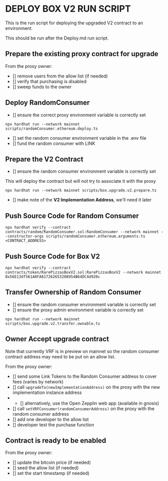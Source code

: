 # DEPLOY BOX V2 RUN SCRIPT

This is the run script for deploying the upgraded V2 contract to an environment.

This should be run after the Deploy.md run script.

## Prepare the existing proxy contract for upgrade

From the proxy owner:

- [] remove users from the allow list (if needed)
- [] verify that purchasing is disabled
- [] sweep funds to the owner

## Deploy RandomConsumer

- [] ensure the correct proxy environment variable is correctly set

`npx hardhat run --network mainnet scripts/randomConsumer.ethereum.deploy.ts`

- [] set the random consumer environment variable in the .env file
- [] fund the random consumer with LINK

## Prepare the V2 Contract

- [] ensure the random consumer environment variable is correctly set

This will deploy the contract but will not try to associate it with the proxy

`npx hardhat run --network mainnet scripts/box.upgrade.v2.prepare.ts`

- [] make note of the **V2 Implementation Address**, we'll need it later

## Push Source Code for Random Consumer

`npx hardhat verify --contract contracts/random/RandomConsumer.sol:RandomConsumer --network mainnet --constructor-args scripts/randomConsumer.ethereum.arguments.ts <CONTRACT_ADDRESS>`

## Push Source Code for Box V2

`npx hardhat verify --contract contracts/token/RarePizzasBoxV2.sol:RarePizzasBoxV2 --network mainnet 0x56E13df561A0FA817262653208954B64DC4d920c`

## Transfer Ownership of Random Consumer

- [] ensure the random consumer environment variable is correctly set
- [] ensure the proxy admin environment variable is correctly set

`npx hardhat run --network mainnet scripts/box.upgrade.v2.transfer.ownable.ts`

## Owner Accept upgrade contract

Note that currently VRF is in preview on mainnet so the random consumer contract address may need to be put on an allow list.

From the proxy owner:

- [] send some Link Tokens to the Random Consumer address to cover fees (varies by network)
- [] call `upgradeTo(newImplementationAddress)` on the proxy with the new implementation instance address
- - [] alternatively, use the Open Zepplin web app (available in gnosis)
- [] call `setVRFConsumer(randomConsumerAddress)` on the proxy with the random consumer address
- [] add one developer to the allow list
- [] developer test the purchase function

## Contract is ready to be enabled

From the proxy owner:

- [] update the bitcoin price (if needed)
- [] seed the allow list (if needed)
- [] set the start timestamp (if needed)
